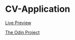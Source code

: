 # CV-Application

[Live Preview](https://helium5250.github.io/CV-Application/)

[The Odin Project](https://www.theodinproject.com/)
